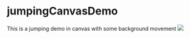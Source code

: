 # jumpingCanvasDemo
This is a jumping demo in canvas with some background movement
![](https://github.com/ahuertam/jumpingCanvasDemo/capture.png?raw=true)
